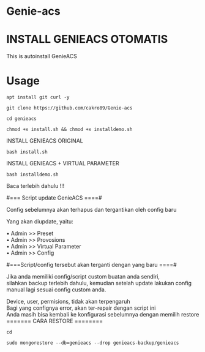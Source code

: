 # Genie-acs
# INSTALL GENIEACS OTOMATIS
This is autoinstall GenieACS 

# Usage
```
apt install git curl -y
```
```
git clone https://github.com/cakro89/Genie-acs
```
```
cd genieacs
```
```
chmod +x install.sh && chmod +x installdemo.sh
```
INSTALL GENIEACS ORIGINAL
```
bash install.sh
```
INSTALL GENIEACS + VIRTUAL PARAMETER
```
bash installdemo.sh
```


Baca terlebih dahulu !!!

#=== Script update GenieACS ====#

Config sebelumnya akan terhapus dan tergantikan oleh config baru

Yang akan diupdate, yaitu:

   • Admin >> Preset <br>
   • Admin >> Provosions <br>
   • Admin >> Virtual Parameter<br>
   • Admin >> Config<br>
   
#===Script/config tersebut akan terganti dengan yang baru ====#

Jika anda memiliki config/script custom buatan anda sendiri,<br> 
silahkan backup terlebih dahulu, kemudian setelah update lakukan config manual lagi sesuai config custom anda.<br>

Device, user, permisions, tidak akan terpengaruh<br>
Bagi yang confignya error, akan ter-repair dengan script ini<br>
Anda masih bisa kembali ke konfigurasi sebelumnya dengan memilih restore<br>
======= CARA RESTORE ========<br>
```
cd
```
```
sudo mongorestore --db=genieacs --drop genieacs-backup/genieacs
```



